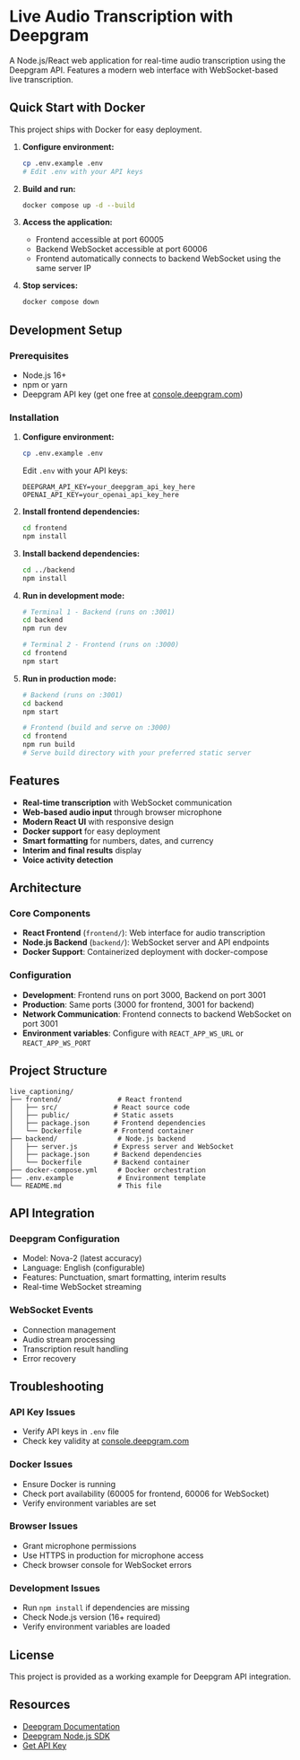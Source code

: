 # Live Audio Transcription with Deepgram

A Node.js/React web application for real-time audio transcription using the Deepgram API. Features a modern web interface with WebSocket-based live transcription.

## Quick Start with Docker

This project ships with Docker for easy deployment.

1. **Configure environment:**
   ```bash
   cp .env.example .env
   # Edit .env with your API keys
   ```

2. **Build and run:**
   ```bash
   docker compose up -d --build
   ```

3. **Access the application:**
   - Frontend accessible at port 60005
   - Backend WebSocket accessible at port 60006
   - Frontend automatically connects to backend WebSocket using the same server IP

4. **Stop services:**
   ```bash
   docker compose down
   ```

## Development Setup

### Prerequisites
- Node.js 16+
- npm or yarn
- Deepgram API key (get one free at [console.deepgram.com](https://console.deepgram.com/))

### Installation

1. **Configure environment:**
   ```bash
   cp .env.example .env
   ```

   Edit `.env` with your API keys:
   ```env
   DEEPGRAM_API_KEY=your_deepgram_api_key_here
   OPENAI_API_KEY=your_openai_api_key_here
   ```

2. **Install frontend dependencies:**
   ```bash
   cd frontend
   npm install
   ```

3. **Install backend dependencies:**
   ```bash
   cd ../backend
   npm install
   ```

4. **Run in development mode:**
   ```bash
   # Terminal 1 - Backend (runs on :3001)
   cd backend
   npm run dev

   # Terminal 2 - Frontend (runs on :3000)
   cd frontend
   npm start
   ```

5. **Run in production mode:**
   ```bash
   # Backend (runs on :3001)
   cd backend
   npm start

   # Frontend (build and serve on :3000)
   cd frontend
   npm run build
   # Serve build directory with your preferred static server
   ```

## Features

- **Real-time transcription** with WebSocket communication
- **Web-based audio input** through browser microphone
- **Modern React UI** with responsive design
- **Docker support** for easy deployment
- **Smart formatting** for numbers, dates, and currency
- **Interim and final results** display
- **Voice activity detection**

## Architecture

### Core Components
- **React Frontend** (`frontend/`): Web interface for audio transcription
- **Node.js Backend** (`backend/`): WebSocket server and API endpoints
- **Docker Support**: Containerized deployment with docker-compose

### Configuration
- **Development**: Frontend runs on port 3000, Backend on port 3001
- **Production**: Same ports (3000 for frontend, 3001 for backend)
- **Network Communication**: Frontend connects to backend WebSocket on port 3001
- **Environment variables**: Configure with `REACT_APP_WS_URL` or `REACT_APP_WS_PORT`

## Project Structure

```
live_captioning/
├── frontend/              # React frontend
│   ├── src/              # React source code
│   ├── public/           # Static assets
│   ├── package.json      # Frontend dependencies
│   └── Dockerfile        # Frontend container
├── backend/               # Node.js backend
│   ├── server.js         # Express server and WebSocket
│   ├── package.json      # Backend dependencies
│   └── Dockerfile        # Backend container
├── docker-compose.yml     # Docker orchestration
├── .env.example           # Environment template
└── README.md              # This file
```

## API Integration

### Deepgram Configuration
- Model: Nova-2 (latest accuracy)
- Language: English (configurable)
- Features: Punctuation, smart formatting, interim results
- Real-time WebSocket streaming

### WebSocket Events
- Connection management
- Audio stream processing
- Transcription result handling
- Error recovery

## Troubleshooting

### API Key Issues
- Verify API keys in `.env` file
- Check key validity at [console.deepgram.com](https://console.deepgram.com/)

### Docker Issues
- Ensure Docker is running
- Check port availability (60005 for frontend, 60006 for WebSocket)
- Verify environment variables are set

### Browser Issues
- Grant microphone permissions
- Use HTTPS in production for microphone access
- Check browser console for WebSocket errors

### Development Issues
- Run `npm install` if dependencies are missing
- Check Node.js version (16+ required)
- Verify environment variables are loaded

## License

This project is provided as a working example for Deepgram API integration.

## Resources

- [Deepgram Documentation](https://developers.deepgram.com/docs)
- [Deepgram Node.js SDK](https://github.com/deepgram/deepgram-node-sdk)
- [Get API Key](https://console.deepgram.com/)